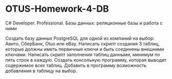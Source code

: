# OTUS-Homework-4-DB
C# Developer. Professional. Базы данных: реляционные базы и работа с ними

Создать базу данных PostgreSQL для одной из компаний на выбор: Авито, СберБанк, Otus или eBay. Написать скрипт создания 3 таблиц, которые должны иметь первичные ключи и быть соединены внешними ключами.
Написать скрипт заполнения таблиц данными, минимум по пять строк в каждую.
Создать консольную программу, которая выводит содержимое всех таблиц.
Добавить в программу возможность добавления в таблицу на выбор.

